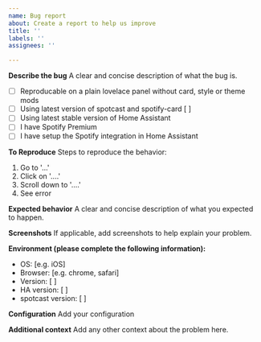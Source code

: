 ```yaml
---
name: Bug report
about: Create a report to help us improve
title: ''
labels: ''
assignees: ''

---
```


**Describe the bug**
A clear and concise description of what the bug is.

* [ ] Reproducable on a plain lovelace panel without card, style or theme mods
* [ ] Using latest version of spotcast and spotify-card [ ]
* [ ] Using latest stable version of Home Assistant
* [ ] I have Spotify Premium
* [ ] I have setup the Spotify integration in Home Assistant

**To Reproduce**
Steps to reproduce the behavior:
1. Go to '...'
2. Click on '....'
3. Scroll down to '....'
4. See error

**Expected behavior**
A clear and concise description of what you expected to happen.

**Screenshots**
If applicable, add screenshots to help explain your problem.

**Environment (please complete the following information):**
 - OS: [e.g. iOS]
 - Browser: [e.g. chrome, safari]
 - Version: [ ]
 - HA version: [ ]
 - spotcast version: [ ]

**Configuration**
Add your configuration

**Additional context**
Add any other context about the problem here.
